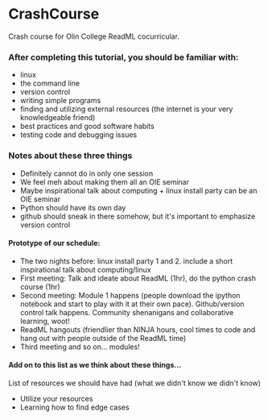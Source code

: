 CrashCourse
===========

Crash course for Olin College ReadML cocurricular.

### After completing this tutorial, you should be familiar with:
- linux
- the command line
- version control
- writing simple programs
- finding and utilizing external resources (the internet is your very knowledgeable friend)
- best practices and good software habits
- testing code and debugging issues


### Notes about these three things

- Definitely cannot do in only one session
- We feel meh about making them all an OIE seminar
- Maybe inspirational talk about computing + linux install party can be an OIE seminar
- Python should have its own day
- github should sneak in there somehow, but it's important to emphasize version control

#### Prototype of our schedule:
- The two nights before: linux install party 1 and 2. include a short inspirational talk about computing/linux
- First meeting: Talk and ideate about ReadML (1hr), do the python crash course (1hr)
- Second meeting: Module 1 happens (people download the ipython notebook and start to play with it at their own pace). Github/version control talk happens. Community shenanigans and collaborative learning, woot!
- ReadML hangouts (friendlier than NINJA hours, cool times to code and hang out with people outside of the ReadML time)
- Third meeting and so on... modules!

#### Add on to this list as we think about these things...
List of resources we should have had (what we didn't know we didn't know)
- Utilize your resources
- Learning how to find edge cases 
